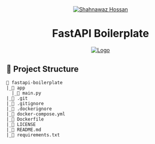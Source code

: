<div align="center">
  <a href="https://shahnawaz-pabon.github.io/">
    <img alt="Shahnawaz Hossan" src="https://img.icons8.com/external-justicon-flat-justicon/100/000000/external-thunder-weather-justicon-flat-justicon.png"/>
  </a>
  <h1>FastAPI Boilerplate</h1>
</div>

<div align="center" style="margin-bottom:30px">
    <a href='https://github.com/shahnawaz-pabon/fastapi-boilerplate/blob/main/LICENSE'>
      <img src="https://img.shields.io/badge/License-MIT-2c3e50?style=for-the-badge" alt="Logo" />
    </a>
</div>

## 📁 Project Structure

```text
📂 fastapi-boilerplate
|_📁 app
  |_📄 main.py
|_📁 .git
|_📄 .gitignore
|_📄 .dockerignore
|_📄 docker-compose.yml
|_📄 Dockerfile
|_📄 LICENSE
|_📄 README.md
|_📄 requirements.txt
```
